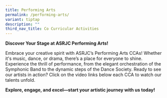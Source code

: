 ```yaml
---
title: Performing Arts
permalink: /performing-arts/
variant: tiptap
description: ""
third_nav_title: Co Curricular Activities
---
```

<p><strong>Discover Your Stage at ASRJC Performing Arts!</strong>
</p>
<p>Embrace your creative spirit with ASRJC’s Performing Arts CCAs! Whether
it's music, dance, or drama, there’s a place for everyone to shine. Experience
the thrill of performance, from the elegant orchestration of the Symphonic
Band to the dynamic steps of the Dance Society. Ready to see our artists
in action? Click on the video links below each CCA to watch our talents
unfold.</p>
<p><strong>Explore, engage, and excel—start your artistic journey with us today!</strong>
</p>